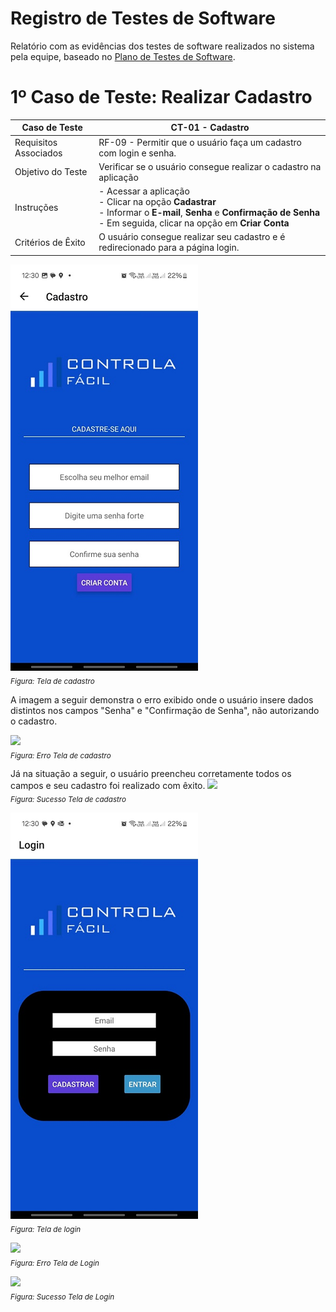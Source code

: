 # Registro de Testes de Software

Relatório com as evidências dos testes de software realizados no sistema pela equipe, baseado no <a href="8-Plano de Testes de Software.md"> Plano de Testes de Software</a>.


# 1º Caso de Teste: Realizar Cadastro

| Caso de Teste | CT-01 - Cadastro |
|---------------|-----------------------------|
| Requisitos Associados | RF-09 - Permitir que o usuário faça um cadastro com login e senha. |
| Objetivo do Teste | Verificar se o usuário consegue realizar o cadastro na aplicação |
| Instruções| - Acessar a aplicação <br> - Clicar na opção **Cadastrar** <br> - Informar o **E-mail**, **Senha** e **Confirmação de Senha** <br> - Em seguida, clicar na opção em **Criar Conta** |
| Critérios de Êxito | O usuário consegue realizar seu cadastro e é redirecionado para a página login. |

![Cadastro](https://github.com/ICEI-PUC-Minas-PMV-ADS/pmv-ads-2024-1-e3-proj-mov-t3-pmv-ads-2023-1-e3-proj-mov-t3-controla/blob/main/assets/tela-cadastro.png?raw=true)<br>
<sub>*Figura: Tela de cadastro*</sub>

A imagem a seguir demonstra o erro exibido onde o usuário insere dados distintos nos campos "Senha" e "Confirmação de Senha", não autorizando o cadastro.

<img src="https://github.com/ICEI-PUC-Minas-PMV-ADS/pmv-ads-2024-1-e3-proj-mov-t3-pmv-ads-2023-1-e3-proj-mov-t3-controla/assets/122227953/b50ea6a6-4780-439d-a16f-0283b9678829" width=300><br>
<sub>*Figura: Erro Tela de cadastro*</sub>

Já na situação a seguir, o usuário preencheu corretamente todos os campos e seu cadastro foi realizado com êxito.
<img src="https://github.com/ICEI-PUC-Minas-PMV-ADS/pmv-ads-2024-1-e3-proj-mov-t3-pmv-ads-2023-1-e3-proj-mov-t3-controla/assets/122227953/8db84049-fd69-4963-b8a7-a1caf0f475d5" width=300><br>
<sub>*Figura: Sucesso Tela de cadastro*</sub>


![Login](https://github.com/ICEI-PUC-Minas-PMV-ADS/pmv-ads-2024-1-e3-proj-mov-t3-pmv-ads-2023-1-e3-proj-mov-t3-controla/blob/main/assets/tela-login.png?raw=true) <br>
<sub>*Figura: Tela de login*</sub>


<img src="https://github.com/ICEI-PUC-Minas-PMV-ADS/pmv-ads-2024-1-e3-proj-mov-t3-pmv-ads-2023-1-e3-proj-mov-t3-controla/assets/122227953/ccf47e9e-b52a-4614-aa8c-5271c494f1ef" width=300><br>
<sub> *Figura: Erro Tela de Login*</sub>

<img src="https://github.com/ICEI-PUC-Minas-PMV-ADS/pmv-ads-2024-1-e3-proj-mov-t3-pmv-ads-2023-1-e3-proj-mov-t3-controla/assets/122227953/cbf85993-c25b-48f7-aa5a-c503d761d770" width=300><br>
<sub> *Figura: Sucesso Tela de Login*</sub>
